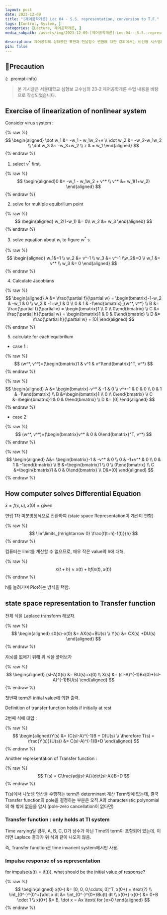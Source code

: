```yaml
---
layout: post
date: 2023-12-09
title: "[제어공학개론] Lec 04 - S.S. representation, conversion to T.F."
tags: [Control, System, ]
categories: [Lecture, 제어공학개론, ]
media_subpath: /assets/img/2023-12-09-[제어공학개론]-Lec-04---S.S.-representation,-conversion-to-T.F..md

description: 제어공학의 상태공간 표현과 전달함수 변환에 대한 강의에서는 비선형 시스템의 선형화, 컴퓨터의 미분 방정식 해결 방법, 상태공간 표현을 라플라스 변환하여 전달함수를 도출하는 과정이 설명된다. 전달함수는 시간 불변 시스템에만 적용 가능하며, 임펄스 응답에 대한 초기값도 다루어진다.
pin: false
---
```



## 📢Precaution


{: .prompt-info}


> 본 게시글은 서울대학교 심형보 교수님의 23-2 제어공학개론 수업 내용을 바탕으로 작성되었습니다.


## Exercise of linearization of nonlinear system


Consider virus system :


{% raw %}
$$
\begin{aligned}
\dot w_1 &= -w_1 - w_1w_2+v \\
\dot w_2 &= -w_2-w_1w_2 \\
\dot w_3 &= -w_3+w_2 \\
z & = w_1
\end{aligned}
$$
{% endraw %}

1. select $v^*$ first.

{% raw %}
$$
\begin{aligned}0 &= -w_1 - w_1w_2 + v^* \\
	v^* &= w_1(1+w_2) \end{aligned}
$$
{% endraw %}

2. solve for multiple equibrilium point

{% raw %}
$$
\begin{aligned}
	w_2(1-w_1) &= 0\\ w_2 &= w_3
	\end{aligned}
$$
{% endraw %}

3. solve equation about $w_i$ to figure $w^*$ s

{% raw %}
$$
\begin{aligned}
	w_1&=1 \\ w_2 &= v^-1 \\ w_3 &= v^-1 \\w_2&=0 \\ w_1 &= v^* \\ w_3 &= 0
	\end{aligned}
$$
{% endraw %}

4. Calculate Jacobians

{% raw %}
$$
\begin{aligned}
	A &= \frac{\partial f}{\partial w} = \begin{bmatrix}-1-w_2 & -w_1 & 0 \\ w_2 & -1+w_1 & 0 \\ 0 & 1 & -1\end{bmatrix}_{w^*, v^*} \\ B &= \frac{\partial f}{\partial v} = \begin{bmatrix}1 \\ 0 \\ 0\end{bmatrix} \\ C &= \frac{\partial h}{\partial w} = \begin{bmatrix}1 & 0 & 0\end{bmatrix} \\ D &= \frac{\partial h}{\partial w} = [0]
	\end{aligned}
$$
{% endraw %}

5. calculate for each equibrilium
- case 1 :

{% raw %}
$$
(w^*, v^*)=(\begin{bmatrix}1 & v^1 & v^1\end{bmatrix}^T, v^*)
$$
{% endraw %}


{% raw %}
$$
\begin{aligned}
A  &= \begin{bmatrix}-v^* & -1 & 0 \\ v^*-1 & 0 & 0 \\ 0 & 1 & -1\end{bmatrix} \\ 
B &=\begin{bmatrix}1 \\ 0 \\ 0\end{bmatrix} \\
C &=\begin{bmatrix}1 & 0 & 0\end{bmatrix} \\
D &= [0]
\end{aligned}
$$
{% endraw %}

- case 2

{% raw %}
$$
(w^*, v^*)=(\begin{bmatrix}v^* & 0 & 0\end{bmatrix}^T, v^*)
$$
{% endraw %}


{% raw %}
$$
\begin{aligned}
A&= \begin{bmatrix}-1 & -v^* & 0 \\ 0 & -1+v^* & 0 \\ 0 & 1 & -1\end{bmatrix} \\ 
B &=\begin{bmatrix}1 \\ 0 \\ 0\end{bmatrix} \\
C &=\begin{bmatrix}1 & 0 & 0\end{bmatrix} \\
D&=[0]
\end{aligned}
$$
{% endraw %}


## How computer solves Differential Equation


$\dot x = f(x, u), x(0)=\text{given}$


연립 1차 미분방정식으로 전환하여 (state space Representation이 계산이 편함)


{% raw %}
$$
\lim\limits_{h\rightarrow 0} \frac{f(t+h)-f(t)}{h}
$$
{% endraw %}


컴퓨터는 limit를 계산할 수 없으므로, 매우 작은 value의 h에 대해,


{% raw %}
$$
x(t+h) \approx x(t)+hf(x(t), u(t))
$$
{% endraw %}


h를 늘려가며 Plot하는 방식을 택함.


## state space representation to Transfer function


전체 식을 Laplace transform 해보자.


{% raw %}
$$
\begin{aligned}
sX(s)-x(0) &= AX(s)+BU(s) \\ 
Y(s) &= CX(s) +DU(s)
\end{aligned}
$$
{% endraw %}


$X(s)$를 없애기 위해 위 식을 풀어보자


{% raw %}
$$
\begin{aligned}
(sI-A)X(s) &= BU(s)+x(0) \\
X(s) &= (sI-A)^{-1}Bx(0)+(sI-A)^{-1}BU(s)
\end{aligned}
$$
{% endraw %}


첫번째 term은 initial value에 의한 출력.


Definition of transfer function holds if initially at rest


2번째 식에 대입 :


{% raw %}
$$
\begin{aligned}Y(s) &= (C(sI-A)^{-1}B + D)U(s) \\
\therefore T(s) = \frac{Y(s)}{U(s)} &= C(sI-A)^{-1}B+D
\end{aligned}
$$
{% endraw %}


Another representation of Transfer function :


{% raw %}
$$
T(s) = C\frac{adj(sI-A)}{det(sI-A)}B+D
$$
{% endraw %}


T(s)에서 나눗셈 연산을 수행하는 term은 determinant 계산 Term밖에 없는데, 결국 Transfer function의 pole을 결정하는 부분은 오직 A의 characteristic polynomial의 해 밖에 없음을 암시 (pole-zero cancellation이 없다면)


### Transfer function : only holds at TI system


Time varying일 경우, A, B, C, D가 상수가 아닌 Time의 term이 포함되어 있는데, 이러면 Laplace 결과가 위 식과 같이 나오지 않음.


즉, Transfer function은 time invarient system에서만 사용.


### Impulse response of ss representation


for impulse($u(t) = \delta (t)$), what should be the initial value of response?


{% raw %}
$$
\begin{aligned}
x(0-) &= [0, 0, 0,\cdots, 0]^T, x(0+) = \text{?} \\ 
\int_{0^-}^{0^+}\dot x dt &= \int_{0^-}^{0+}Bu(t) dt \\
x(0+)-x(0-) &= 0+B \cdot 1 \\
x(0+) &= B,  \dot x = Ax \text{ for }x>0
\end{aligned}
$$
{% endraw %}

